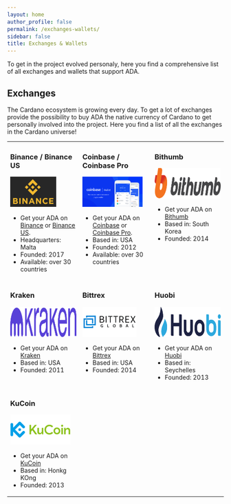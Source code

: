 ```yaml
---
layout: home
author_profile: false
permalink: /exchanges-wallets/
sidebar: false
title: Exchanges & Wallets
---
```

To get in the project evolved personaly, here you find a comprehensive list of all exchanges and wallets that support ADA.
## Exchanges
The Cardano ecosystem is growing every day. To get a lot of exchanges provide the possibility to buy ADA the native currency of Cardano to get personally involved into the project. Here you find a list of all the exchanges in the Cardano universe!
<table style="width:100%">
   <tr valign="top">
      <td style="width:33%">
         <h3>Binance / Binance US</h3>
         <img src="/_pages/assets/Logo-Binance.png" alt="Logo Binance" height="70">
         <ul>
            <li>Get your ADA on <a href="https://www.binance.com/" target="_blank">Binance</a> or <a href="https://www.binance.us/" target="_blank">Binance US</a>.</li>
            <li>Headquarters: Malta</li>
            <li>Founded: 2017</li>
            <li>Available: over 30 countries</li>
         </ul>
      </td>
      <td style="width:33%">
         <h3>Coinbase / Coinbase Pro</h3>
         <img src="/_pages/assets/Logo-Coinbase.png" alt="Logo Coinbase" height="70">          
         <ul>
            <li>Get your ADA on <a href="https:www.coinbase.com/" target="_blank">Coinbase</a> or <a href="https://pro.coinbase.com/" target="_blank">Coinbase Pro</a>.</li>
            <li>Based in: USA</li>
            <li>Founded: 2012</li>
            <li>Available: over 30 countries</li>
         </ul>
      </td>
      <td style="width:33%">
         <h3>Bithumb</h3>
         <img src="/_pages/assets/Logo-Bithumb.png" alt="Logo Bithumb" height="70">      
         <ul>
            <li>Get your ADA on <a href="https://en.bithumb.com/" target="_blank">Bithumb</a></li>
            <li>Based in: South Korea</li>
            <li>Founded: 2014</li>
         </ul>
      </td>
   </tr>
   <tr valign="top">
      <td style="width:33%">
         <h3>Kraken</h3>
         <img src="/_pages/assets/Logo-Kraken.png" alt="Logo Kraken" height="70">   
         <ul>
            <li>Get your ADA on <a href="https://www.kraken.com/" target="_blank">Kraken</a></li>
            <li>Based in: USA</li>
            <li>Founded: 2011</li>
         </ul>
      </td>
      <td style="width:33%">
         <h3>Bittrex</h3>
         <img src="/_pages/assets/Logo-Bittrex.png" alt="Logo Bittrex" height="70">   
         <ul>
            <li>Get your ADA on <a href="https://global.bittrex.com/" target="_blank">Bittrex</a></li>
            <li>Based in: USA</li>
            <li>Founded: 2014</li>
         </ul>
      </td>
      <td style="width:33%">
         <h3>Huobi</h3>
         <img src="/_pages/assets/Logo-Huobi.png" alt="Logo Huobi" height="70">  
         <ul>
            <li>Get your ADA on <a href="https://www.huobi.com/" target="_blank">Huobi</a></li>
            <li>Based in: Seychelles</li>
            <li>Founded: 2013</li>
         </ul>
      </td>
   </tr>
   <tr valign="top">
      <td style="width:33%">
         <h3>KuCoin</h3>
         <img src="/_pages/assets/Logo-KuCoin.png" alt="Logo KuCoin" height="70">  
         <ul>
         <li>Get your ADA on <a href="https://www.kucoin.com/" target="_blank">KuCoin</a></li>
         <li>Based in: Honkg KOng</li>
         <li>Founded: 2013</li>
        </ul>  
      </td>
      <td></td>
      <td></td>
   </tr>
</table>
